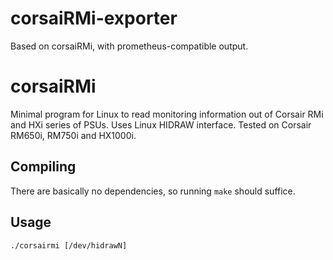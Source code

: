 corsaiRMi-exporter
==================
Based on corsaiRMi, with prometheus-compatible output.

corsaiRMi
=========
Minimal program for Linux to read monitoring information out of Corsair RMi and HXi series of PSUs. Uses Linux HIDRAW interface.
Tested on Corsair RM650i, RM750i and HX1000i.

Compiling
---------
There are basically no dependencies, so running `make` should suffice.

Usage
-----
`./corsairmi [/dev/hidrawN]`
